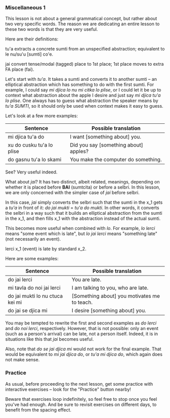 ### Miscellaneous 1

This lesson is not about a general grammatical concept, but rather about two very specific words.
The reason we are dedicating an entire lesson to these two words is that they are very useful.

Here are their definitions:

<span class="definition-head">tu'a</span> extracts a concrete sumti from an unspecified abstraction; equivalent to le nu/su'u [sumti] co'e.

<span class="definition-head">jai</span> convert tense/modal (tagged) place to 1st place; 1st place moves to extra FA place (fai).

Let's start with _tu'a_.
It takes a sumti and converts it to another sumti &ndash; an elliptical abstraction which has something to do with the first sumti.
For example, I could say _mi djica lo nu mi citka lo plise_, or I could let it be up to context what abstraction about the apple I desire and just say _mi djica tu'a lo plise_.
One always has to guess what abstraction the speaker means by _tu'a SUMTI_, so it should only be used when context makes it easy to guess.

Let's look at a few more examples:

|Sentence|Possible translation|
|--------|-----------|
|mi djica tu'a do|I want [something about] you.|
|xu do cusku tu'a lo plise|Did you say [something about] apples?|
|do gasnu tu'a lo skami|You make the computer do something.|

See?
Very useful indeed.

What about _jai_?
It has two distinct, albeit related, meanings, depending on whether it is placed before **BAI** (sumtcita) or before a selbri.
In this lesson, we are only concerned with the simpler case of _jai_ before selbri.

In this case, _jai_ simply converts the selbri such that the sumti in the x_1 gets a _tu'a_ in front of it: _do jai mukti_ = _tu'a do mukti_.
In other words, it converts the selbri in a way such that it builds an elliptical abstraction from the sumti in the x_1, and then fills x_1 with the abstraction instead of the actual sumti.

This becomes more useful when combined with _lo_.
For example, _lo lerci_ means "some event which is late", but _lo jai lerci_ means "something late" (not necessarily an event).

<span class="definition-head">lerci</span> x_1 (event) is late by standard x_2.

Here are some examples:

|Sentence|Possible translation|
|--------|-----------|
|do jai lerci|You are late.|
|mi tavla do noi jai lerci|I am talking to you, who are late.|
|do jai mukti lo nu ctuca kei mi|[Something about] you motivates me to teach.|
|do jai se djica mi|I desire [something about] you.|

You may be tempted to rewrite the first and second examples as _do lerci_ and _do noi lerci_, respectively.
However, that is not possible: only an event (such as a person's arrival) can be late, not a person itself.
Indeed, it is in situations like this that _jai_ becomes useful.

Also, note that _do se jai djica mi_ would not work for the final example.
That would be equivalent to _mi jai djica do_, or _tu'a mi djica do_, which again does not make sense.

### Practice

As usual, before proceeding to the next lesson, get some practice with interactive exercises &ndash; look for the "Practice" button nearby!

Beware that exercises loop indefinitely, so feel free to stop once you feel you've had enough.
And be sure to revisit exercises on different days, to benefit from the spacing effect.
